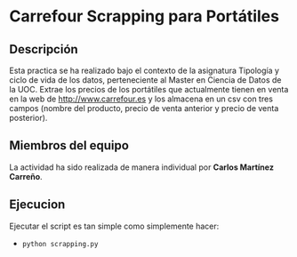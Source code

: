 # Carrefour Scrapping para Portátiles

## Descripción
Esta practica se ha realizado bajo el contexto de la asignatura Tipología y ciclo de vida de los datos, perteneciente al Master en Ciencia de Datos de la UOC. 
Extrae los precios de los portátiles que actualmente tienen en venta en la web de <http://www.carrefour.es> y los almacena en un csv con tres campos (nombre del producto, precio de venta anterior y precio de venta posterior).

## Miembros del equipo

La actividad ha sido realizada de manera individual por **Carlos Martínez Carreño**.




## Ejecucion

Ejecutar el script es tan simple como simplemente hacer:

* `python scrapping.py`


